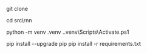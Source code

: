 git clone

cd src\rnn

python -m venv .venv
.\.venv\Scripts\Activate.ps1

pip install --upgrade pip
pip install -r requirements.txt
